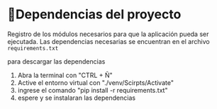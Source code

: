 # 📑Dependencias del proyecto

Registro de los módulos necesarios para que la aplicación pueda ser ejecutada. Las dependencias necesarias se encuentran en el archivo `requirements.txt`

para descargar las dependencias

1) Abra la terminal con "CTRL + Ñ"
2) Active el entorno virtual con "./venv/Scirpts/Activate"
3) ingrese el comando "pip install -r requirements.txt"
4) espere y se instalaran las dependencias




